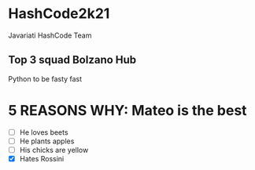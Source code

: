 # HashCode2k21
Javariati HashCode Team

## Top 3 squad Bolzano Hub
Python to be fasty fast

# 5 REASONS WHY: Mateo is the best
- [ ] He loves beets
- [ ] He plants apples
- [ ] His chicks are yellow
- [x] Hates Rossini
